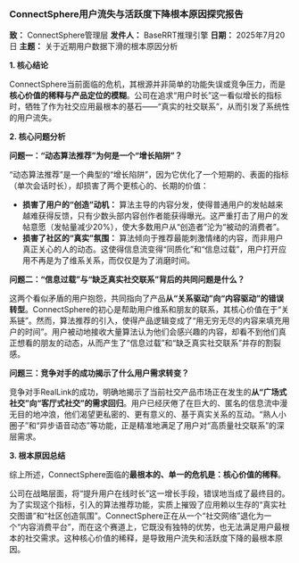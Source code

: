 
### **ConnectSphere用户流失与活跃度下降根本原因探究报告**

**致：** ConnectSphere管理层
**发件人：** BaseRRT推理引擎
**日期：** 2025年7月20日
**主题：** 关于近期用户数据下滑的根本原因分析

**1. 核心结论**

ConnectSphere当前面临的危机，其根源并非简单的功能失误或竞争压力，而是**核心价值的稀释与产品定位的模糊**。公司在追求“用户时长”这一看似增长的指标时，牺牲了作为社交应用最根本的基石——“真实的社交联系”，从而引发了系统性的用户流失。

**2. 核心问题分析**

**问题一：“动态算法推荐”为何是一个“增长陷阱”？**

“动态算法推荐”是一个典型的“增长陷阱”，因为它优化了一个短期的、表面的指标（单次会话时长），却损害了两个更核心的、长期的价值：

*   **损害了用户的“创造”动机：** 算法主导的内容分发，使得普通用户的发帖越来越难获得反馈，只有少数头部内容创作者能获得曝光。这严重打击了用户的发帖意愿（发帖量减少20%），使大多数用户从“创造者”沦为“被动的消费者”。
*   **损害了社区的“真实”氛围：** 算法倾向于推荐最能刺激情绪的内容，而非用户真正关心的人的动态。这使得信息流变得“同质化”和“信息过载”，用户打开应用不再是为了维系关系，而仅仅是为了消磨时间。

**问题二：“信息过载”与“缺乏真实社交联系”背后的共同问题是什么？**

这两个看似矛盾的用户抱怨，共同指向了产品**从“关系驱动”向“内容驱动”的错误转型**。ConnectSphere的初心是帮助用户维系和朋友的联系，其核心价值在于“关系链”。然而，算法推荐的引入，使得产品逻辑变成了“用无穷无尽的内容来填充用户的时间”。用户被动地接收大量算法认为他们会感兴趣的内容，却看不到他们真正想看的朋友的动态，从而产生了“信息过载”和“缺乏真实社交联系”并存的割裂感。

**问题三：竞争对手的成功揭示了什么用户需求转变？**

竞争对手RealLink的成功，明确地揭示了当前社交产品市场正在发生的**从“广场式社交”向“客厅式社交”的需求回归**。用户已经厌倦了在巨大的、匿名的信息流中漫无目的地冲浪，他们渴望更私密的、更有意义的、基于真实关系的互动。“熟人小圈子”和“异步语音动态”等功能，正是精准地满足了用户对“高质量社交联系”的深层需求。

**3. 根本原因总结**

综上所述，ConnectSphere面临的**最根本的、单一的危机是：核心价值的稀释**。

公司在战略层面，将“提升用户在线时长”这一增长手段，错误地当成了最终目的。为了实现这个指标，引入的算法推荐功能，实质上摧毁了应用赖以生存的“真实社交图谱”和“社区创造氛围”。ConnectSphere正在从一个“社交网络”退化为一个“内容消费平台”，而在这个赛道上，它既没有独特的优势，也无法满足用户最根本的社交需求。这种核心价值的稀释，是导致用户流失和活跃度下降的最根本原因。
